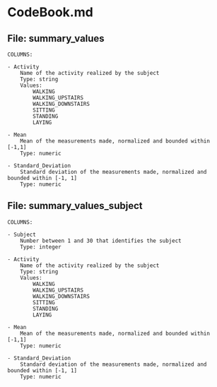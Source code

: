 # CodeBook.md
## File: summary_values

	COLUMNS:
	
	- Activity
		Name of the activity realized by the subject
		Type: string
		Values:
			WALKING
			WALKING_UPSTAIRS
			WALKING_DOWNSTAIRS
			SITTING
			STANDING
			LAYING
			
	- Mean
		Mean of the measurements made, normalized and bounded within [-1,1]
		Type: numeric
	
	- Standard_Deviation
		Standard deviation of the measurements made, normalized and bounded within [-1, 1]
		Type: numeric
		
## File: summary_values_subject

	COLUMNS:
	
	- Subject
		Number between 1 and 30 that identifies the subject
		Type: integer
	
	- Activity
		Name of the activity realized by the subject
		Type: string
		Values:
			WALKING
			WALKING_UPSTAIRS
			WALKING_DOWNSTAIRS
			SITTING
			STANDING
			LAYING
			
	- Mean
		Mean of the measurements made, normalized and bounded within [-1,1]
		Type: numeric
	
	- Standard_Deviation
		Standard deviation of the measurements made, normalized and bounded within [-1, 1]
		Type: numeric
		
					
